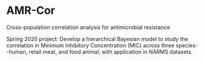 # AMR-Cor
Cross-population correlation analysis for antimicrobial resistance

Spring 2020 project: Develop a hierarchical Bayesian model to study the correlation in Minimum Inhibitory Concentration (MIC) across three species--human, retail meat, and food animal, with application in NARMS datasets. 
